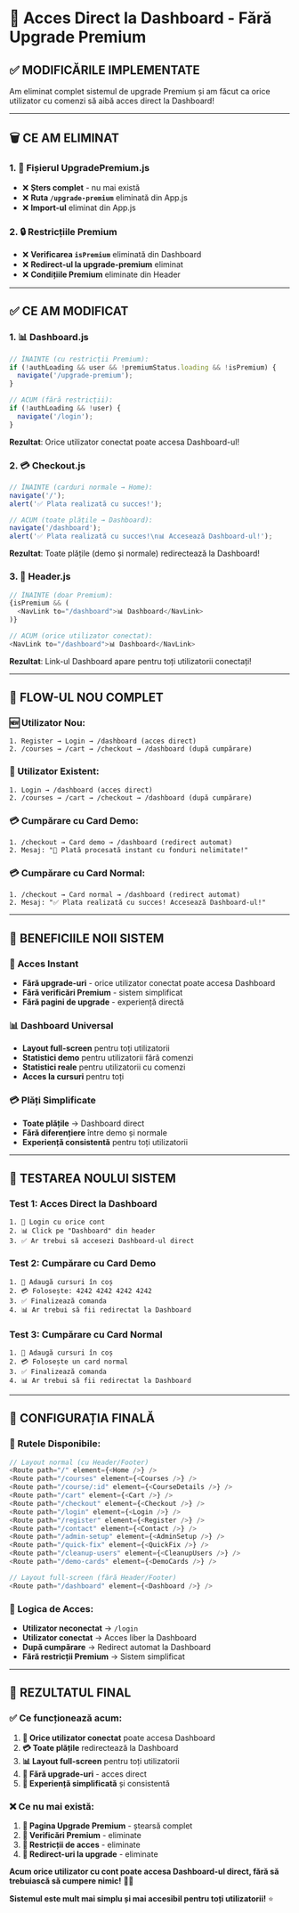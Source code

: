 # 🚀 Acces Direct la Dashboard - Fără Upgrade Premium

## ✅ **MODIFICĂRILE IMPLEMENTATE**

Am eliminat complet sistemul de upgrade Premium și am făcut ca orice utilizator cu comenzi să aibă acces direct la Dashboard!

---

## 🗑️ **CE AM ELIMINAT**

### **1. 📄 Fișierul UpgradePremium.js**
- ❌ **Șters complet** - nu mai există
- ❌ **Ruta `/upgrade-premium`** eliminată din App.js
- ❌ **Import-ul** eliminat din App.js

### **2. 🔒 Restricțiile Premium**
- ❌ **Verificarea `isPremium`** eliminată din Dashboard
- ❌ **Redirect-ul la upgrade-premium** eliminat
- ❌ **Condițiile Premium** eliminate din Header

---

## ✅ **CE AM MODIFICAT**

### **1. 📊 Dashboard.js**
```javascript
// ÎNAINTE (cu restricții Premium):
if (!authLoading && user && !premiumStatus.loading && !isPremium) {
  navigate('/upgrade-premium');
}

// ACUM (fără restricții):
if (!authLoading && !user) {
  navigate('/login');
}
```

**Rezultat**: Orice utilizator conectat poate accesa Dashboard-ul!

### **2. 💳 Checkout.js**
```javascript
// ÎNAINTE (carduri normale → Home):
navigate('/');
alert('✅ Plata realizată cu succes!');

// ACUM (toate plățile → Dashboard):
navigate('/dashboard');
alert('✅ Plata realizată cu succes!\n📊 Accesează Dashboard-ul!');
```

**Rezultat**: Toate plățile (demo și normale) redirectează la Dashboard!

### **3. 🧭 Header.js**
```javascript
// ÎNAINTE (doar Premium):
{isPremium && (
  <NavLink to="/dashboard">📊 Dashboard</NavLink>
)}

// ACUM (orice utilizator conectat):
<NavLink to="/dashboard">📊 Dashboard</NavLink>
```

**Rezultat**: Link-ul Dashboard apare pentru toți utilizatorii conectați!

---

## 🎯 **FLOW-UL NOU COMPLET**

### **🆕 Utilizator Nou:**
```
1. Register → Login → /dashboard (acces direct)
2. /courses → /cart → /checkout → /dashboard (după cumpărare)
```

### **👤 Utilizator Existent:**
```
1. Login → /dashboard (acces direct)
2. /courses → /cart → /checkout → /dashboard (după cumpărare)
```

### **💳 Cumpărare cu Card Demo:**
```
1. /checkout → Card demo → /dashboard (redirect automat)
2. Mesaj: "🎉 Plată procesată instant cu fonduri nelimitate!"
```

### **💳 Cumpărare cu Card Normal:**
```
1. /checkout → Card normal → /dashboard (redirect automat)
2. Mesaj: "✅ Plata realizată cu succes! Accesează Dashboard-ul!"
```

---

## 🎉 **BENEFICIILE NOII SISTEM**

### **🚀 Acces Instant**
- **Fără upgrade-uri** - orice utilizator conectat poate accesa Dashboard
- **Fără verificări Premium** - sistem simplificat
- **Fără pagini de upgrade** - experiență directă

### **📊 Dashboard Universal**
- **Layout full-screen** pentru toți utilizatorii
- **Statistici demo** pentru utilizatorii fără comenzi
- **Statistici reale** pentru utilizatorii cu comenzi
- **Acces la cursuri** pentru toți

### **💳 Plăți Simplificate**
- **Toate plățile** → Dashboard direct
- **Fără diferențiere** între demo și normale
- **Experiență consistentă** pentru toți utilizatorii

---

## 🧪 **TESTAREA NOULUI SISTEM**

### **Test 1: Acces Direct la Dashboard**
```
1. 🔐 Login cu orice cont
2. 📊 Click pe "Dashboard" din header
3. ✅ Ar trebui să accesezi Dashboard-ul direct
```

### **Test 2: Cumpărare cu Card Demo**
```
1. 🛒 Adaugă cursuri în coș
2. 💳 Folosește: 4242 4242 4242 4242
3. ✅ Finalizează comanda
4. 📊 Ar trebui să fii redirectat la Dashboard
```

### **Test 3: Cumpărare cu Card Normal**
```
1. 🛒 Adaugă cursuri în coș
2. 💳 Folosește un card normal
3. ✅ Finalizează comanda
4. 📊 Ar trebui să fii redirectat la Dashboard
```

---

## 🔧 **CONFIGURAȚIA FINALĂ**

### **📁 Rutele Disponibile:**
```javascript
// Layout normal (cu Header/Footer)
<Route path="/" element={<Home />} />
<Route path="/courses" element={<Courses />} />
<Route path="/course/:id" element={<CourseDetails />} />
<Route path="/cart" element={<Cart />} />
<Route path="/checkout" element={<Checkout />} />
<Route path="/login" element={<Login />} />
<Route path="/register" element={<Register />} />
<Route path="/contact" element={<Contact />} />
<Route path="/admin-setup" element={<AdminSetup />} />
<Route path="/quick-fix" element={<QuickFix />} />
<Route path="/cleanup-users" element={<CleanupUsers />} />
<Route path="/demo-cards" element={<DemoCards />} />

// Layout full-screen (fără Header/Footer)
<Route path="/dashboard" element={<Dashboard />} />
```

### **🎯 Logica de Acces:**
- **Utilizator neconectat** → `/login`
- **Utilizator conectat** → Acces liber la Dashboard
- **După cumpărare** → Redirect automat la Dashboard
- **Fără restricții Premium** → Sistem simplificat

---

## 🎉 **REZULTATUL FINAL**

### **✅ Ce funcționează acum:**
1. **🔐 Orice utilizator conectat** poate accesa Dashboard
2. **💳 Toate plățile** redirectează la Dashboard
3. **📊 Layout full-screen** pentru toți utilizatorii
4. **🚀 Fără upgrade-uri** - acces direct
5. **🎯 Experiență simplificată** și consistentă

### **❌ Ce nu mai există:**
1. **🚫 Pagina Upgrade Premium** - ștearsă complet
2. **🚫 Verificări Premium** - eliminate
3. **🚫 Restricții de acces** - eliminate
4. **🚫 Redirect-uri la upgrade** - eliminate

**Acum orice utilizator cu cont poate accesa Dashboard-ul direct, fără să trebuiască să cumpere nimic!** 🚀💎

**Sistemul este mult mai simplu și mai accesibil pentru toți utilizatorii!** ⭐
